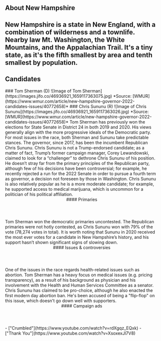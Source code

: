 ## About New Hampshire
New Hampshire is a state in New England, with a combination of wilderness and a townlife. Nearby law Mt. Washington, the White Mountains, and the Appalachian Trail. It's a tiny state, as it's the fifth smallest by area and tenth smallest by population.
---

## Candidates

<Grid>
  <Box>
    ### Tom Sherman (D)
    ![Image of Tom Sherman](https://images.jifo.co/46936921_1659117363075.jpg)
    *Source: [WMUR](https://www.wmur.com/article/new-hampshire-governor-2022-candidates-issues/40772658)*
  </Box>
  <Box>
    ### Chris Sununu (R)
    ![Image of Chris Sununu](https://images.jifo.co/46936921_1659117363026.jpg)
    *Source: [WMUR](https://www.wmur.com/article/new-hampshire-governor-2022-candidates-issues/40772658)*
  </Box>

  <Box>
    Tom Sherman has previously won the elections for State Senate in District 24 in both 2019 and 2020. His views generally align with the more progressive ideals of the Democratic party. For most issues in the race, both Sherman and Sununu take predictable stances.
  </Box>
  <Box>
    The governor, since 2017, has been the incumbent Republican Chris Sununu. Chris Sununu is not a Trump-endorsed candidate; as a matter of fact, Trump’s former campaign manager, Corey Lewandowski, claimed to look for a “challenger” to dethrone Chris Sununu of his position. He doesn’t stray far from the primary principles of the Republican party, although few of his decisions have been controversial; for example, he recently rejected a run for the 2022 Senate in order to pursue a fourth term as governor, a decision not foreseen by those in Washington. Chris Sununu is also relatively popular as he is a more moderate candidate; for example, he supported access to medical marijuana, which is uncommon for a politician of his political affiliation.

  </Box>

  <Header>
    #### Primaries
  </Header>
  <Box>
    Tom Sherman won the democratic primaries uncontested.
  </Box>
  <Box>
    The Republican primaries were not hotly contested, as Chris Sununu won with 79% of the vote (78,274 votes in total). It is worth noting that Sununu in 2020 received the most ever votes for a candidate in New Hampshire’s history, and his support hasn’t shown significant signs of slowing down.
  </Box>

  <Header>
    #### Issues & controversies
  </Header>

  <WideBox>
    One of the issues in the race regards health-related issues such as abortion. Tom Sherman has a heavy focus on medical issues (e.g. pricing transparency), as a result of his background as physician and his involvement with the Health and Human Services Committee as a senator. Chris Sununu has claimed to be pro-choice, although he also enacted the first modern day abortion ban. He's been accused of being a "flip-flop" on this issue, which doesn't go down well with supporters.
  </WideBox>
 
  <Header>
    #### Campaign ads
  </Header>
  <Box>
    - ["Crumbled"](https://www.youtube.com/watch?v=rdXgqz_EQxk)
  </Box>
  <Box>
    - ["Thank You"](https://www.youtube.com/watch?v=XsoxexJl7V8)
  </Box>
</Grid>
